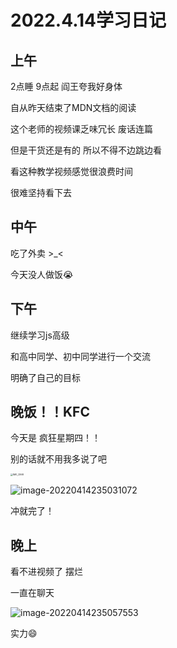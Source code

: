 # 2022.4.14学习日记

## 上午

2点睡 9点起 阎王夸我好身体

自从昨天结束了MDN文档的阅读

这个老师的视频课乏味冗长 废话连篇

但是干货还是有的 所以不得不边跳边看

看这种教学视频感觉很浪费时间

很难坚持看下去

## 中午

吃了外卖 >_<

今天没人做饭😭

## 下午

继续学习js高级

和高中同学、初中同学进行一个交流

明确了自己的目标

## 晚饭！！KFC

今天是 疯狂星期四！！

别的话就不用我多说了吧

<img src="https://ypyun-cdn.u1n1.com/img/picgo202204142350540.PNG" alt="IMG_3368" style="zoom:25%;" />

![image-20220414235031072](https://ypyun-cdn.u1n1.com/img/picgo202204142350125.png)

冲就完了！

##  晚上

看不进视频了 摆烂

一直在聊天

![image-20220414235057553](https://ypyun-cdn.u1n1.com/img/picgo202204142350581.png)

实力😄